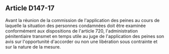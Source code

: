 Article D147-17
----
Avant la réunion de la commission de l'application des peines au cours de
laquelle la situation des personnes condamnées doit être examinée conformément
aux dispositions de l'article 720, l'administration pénitentiaire transmet en
temps utile au juge de l'application des peines son avis sur l'opportunité
d'accorder ou non une libération sous contrainte et sur la nature de la mesure.
